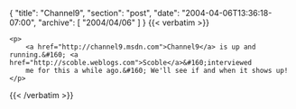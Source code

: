 {
  "title": "Channel9",
  "section": "post",
  "date": "2004-04-06T13:36:18-07:00",
  "archive": [
    "2004/04/06"
  ]
}
{{< verbatim >}}

    <p>
        <a href="http://channel9.msdn.com">Channel9</a> is up and running.&#160; <a href="http://scoble.weblogs.com">Scoble</a>&#160;interviewed
        me for this a while ago.&#160; We'll see if and when it shows up!
    </p>

{{< /verbatim >}}
